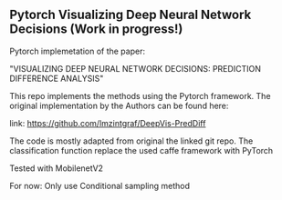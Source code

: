 ## Pytorch Visualizing Deep Neural Network Decisions (Work in progress!)

Pytorch implemetation of the paper:

"VISUALIZING DEEP NEURAL NETWORK DECISIONS:
PREDICTION DIFFERENCE ANALYSIS"

This repo implements the methods using the Pytorch framework. 
The original implementation by the Authors can be found here:

link: https://github.com/lmzintgraf/DeepVis-PredDiff

The code is mostly adapted from original the linked git repo.
The classification function replace the used caffe framework with PyTorch

Tested with MobilenetV2

For now: Only use Conditional sampling method
